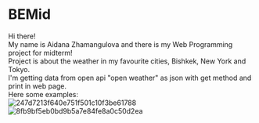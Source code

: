 # BEMid
Hi there!<br>
My name is Aidana Zhamangulova and there is my Web Programming project for midterm!<br>
Project is about the weather in my favourite cities, Bishkek, New York and Tokyo. <br>
I'm getting data from open api "open weather" as json with get method and print in web page.<br>
Here some examples:<br>
![247d7213f640e751f501c10f3be61788](https://user-images.githubusercontent.com/39675003/111916460-364a2d80-8aa5-11eb-9320-48ee8b00d1c1.jpg)
![8fb9bf5eb0bd9b5a7e84fe8a0c50d2ea](https://user-images.githubusercontent.com/39675003/111916465-3cd8a500-8aa5-11eb-8d9f-88c310f3e01a.jpg)
